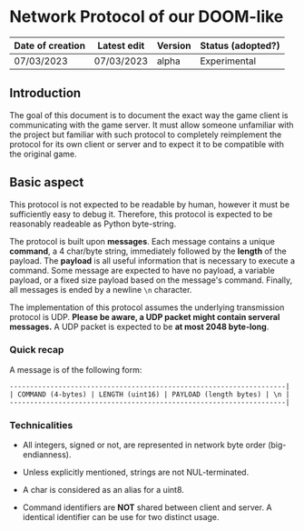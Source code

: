 # Network Protocol of our DOOM-like

| Date of creation | Latest edit      | Version | Status (adopted?) |
|------------------|------------------|---------|-------------------|
| 07/03/2023       | 07/03/2023       | alpha   | Experimental      |


## Introduction

The goal of this document is to document the exact way the game client is communicating with the game server. It must allow someone unfamiliar with the project but familiar with such protocol to completely reimplement the protocol for its own client or server and to expect it to be compatible with the original game.

## Basic aspect

This protocol is not expected to be readable by human, however it must be sufficiently easy to debug it. Therefore, this protocol is expected to be reasonably readeable as Python byte-string.

The protocol is built upon **messages**. Each message contains a unique **command**, a 4 char/byte string, immediately followed by the **length** of the payload. The **payload** is all useful information that is necessary to execute a command. Some message are expected to have no payload, a variable payload, or a fixed size payload based on the message's command. Finally, all messages is ended by a newline `\n` character.

The implementation of this protocol assumes the underlying transmission protocol is UDP. **Please be aware, a UDP packet might contain serveral messages.** A UDP packet is expected to be **at most 2048 byte-long**.

### Quick recap

A message is of the following form:

```
--------------------------------------------------------------------|
| COMMAND (4-bytes) | LENGTH (uint16) | PAYLOAD (length bytes) | \n |
--------------------------------------------------------------------|
```

### Technicalities

* All integers, signed or not, are represented in network byte order (big-endianness).

* Unless explicitly mentioned, strings are not NUL-terminated.

* A char is considered as an alias for a uint8.

* Command identifiers are **NOT** shared between client and server. A identical identifier can be use for two distinct usage.